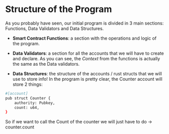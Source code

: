 # Structure of the Program 

As you probably have seen, our initial program is divided in 3 main sections: Functions, Data Validators and Data Structures.

- **Smart Contract Functions**: a section with the operations and logic of the program. 

- **Data Validators**: a section for all the accounts that we will have to create and declare. As you can see, the *Context*<Name> from the functions is actually the same as the Data validators.

- **Data Structures**: the structure of the accounts / rust structs that we will use to store info! In the program is pretty clear, the Counter account will store 2 things:
```bash
#[account]
pub struct Counter {
    authority: Pubkey,
    count: u64,
}
```

So if we want to call the Count of the counter we will just have to do -> counter.count  

